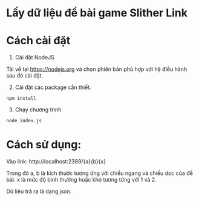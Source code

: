# Lấy dữ liệu đề bài game Slither Link

# Cách cài đặt

1. Cài đặt NodeJS

Tải về tại https://nodejs.org và chọn phiên bản phù hợp với hệ điều hành sau đó cài đặt.

2. Cài đặt các package cần thiết.

`npm install`

3. Chạy chương trình

`node index.js`

# Cách sử dụng:

Vào link: http://localhost:2389/{a}{b}{x}

Trong đó a, b là kích thước tương ứng với chiều ngang và chiều dọc của đề bài. x là mức độ bình thường hoặc khó tương tứng với 1 và 2.

Dữ liệu trả ra là dạng json.